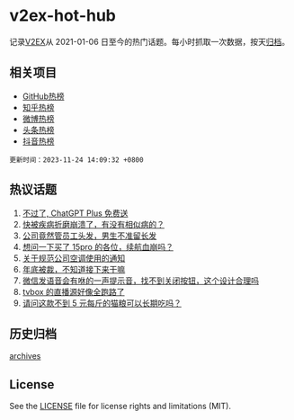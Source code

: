# v2ex-hot-hub

 记录[V2EX](https://www.v2ex.com/)从 2021-01-06 日至今的热门话题。每小时抓取一次数据，按天[归档](archives)。
 
 ## 相关项目

- [GitHub热榜](https://github.com/lonnyzhang423/github-hot-hub)
- [知乎热榜](https://github.com/lonnyzhang423/zhihu-hot-hub)
- [微博热榜](https://github.com/lonnyzhang423/weibo-hot-hub)
- [头条热榜](https://github.com/lonnyzhang423/toutiao-hot-hub)
- [抖音热榜](https://github.com/lonnyzhang423/douyin-hot-hub)


 `更新时间：2023-11-24 14:09:32 +0800`

## 热议话题

1. [不过了, ChatGPT Plus 免费送](https://www.v2ex.com/t/994585)
1. [快被疾病折磨崩溃了，有没有相似病的？](https://www.v2ex.com/t/994593)
1. [公司竟然管员工头发，男生不准留长发](https://www.v2ex.com/t/994700)
1. [想问一下买了 15pro 的各位，续航血崩吗？](https://www.v2ex.com/t/994576)
1. [关于规范公司空调使用的通知](https://www.v2ex.com/t/994729)
1. [年底被裁，不知道接下来干嘛](https://www.v2ex.com/t/994535)
1. [微信发语音会有咻的一声提示音，找不到关闭按钮，这个设计合理吗](https://www.v2ex.com/t/994696)
1. [tvbox 的直播源好像全跑路了](https://www.v2ex.com/t/994651)
1. [请问这款不到 5 元每斤的猫粮可以长期吃吗？](https://www.v2ex.com/t/994738)

## 历史归档

[archives](archives)

## License

See the [LICENSE](LICENSE) file for license rights and limitations (MIT).
